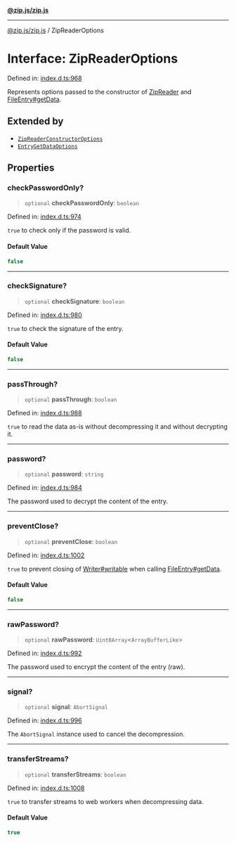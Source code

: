 [**@zip.js/zip.js**](../README.md)

***

[@zip.js/zip.js](../globals.md) / ZipReaderOptions

# Interface: ZipReaderOptions

Defined in: [index.d.ts:968](https://github.com/gildas-lormeau/zip.js/blob/ac43341b8867abfc96920b30361a638957ffd437/index.d.ts#L968)

Represents options passed to the constructor of [ZipReader](../classes/ZipReader.md) and [FileEntry#getData](FileEntry.md#getdata).

## Extended by

- [`ZipReaderConstructorOptions`](ZipReaderConstructorOptions.md)
- [`EntryGetDataOptions`](EntryGetDataOptions.md)

## Properties

### checkPasswordOnly?

> `optional` **checkPasswordOnly**: `boolean`

Defined in: [index.d.ts:974](https://github.com/gildas-lormeau/zip.js/blob/ac43341b8867abfc96920b30361a638957ffd437/index.d.ts#L974)

`true` to check only if the password is valid.

#### Default Value

```ts
false
```

***

### checkSignature?

> `optional` **checkSignature**: `boolean`

Defined in: [index.d.ts:980](https://github.com/gildas-lormeau/zip.js/blob/ac43341b8867abfc96920b30361a638957ffd437/index.d.ts#L980)

`true` to check the signature of the entry.

#### Default Value

```ts
false
```

***

### passThrough?

> `optional` **passThrough**: `boolean`

Defined in: [index.d.ts:988](https://github.com/gildas-lormeau/zip.js/blob/ac43341b8867abfc96920b30361a638957ffd437/index.d.ts#L988)

`true` to read the data as-is without decompressing it and without decrypting it.

***

### password?

> `optional` **password**: `string`

Defined in: [index.d.ts:984](https://github.com/gildas-lormeau/zip.js/blob/ac43341b8867abfc96920b30361a638957ffd437/index.d.ts#L984)

The password used to decrypt the content of the entry.

***

### preventClose?

> `optional` **preventClose**: `boolean`

Defined in: [index.d.ts:1002](https://github.com/gildas-lormeau/zip.js/blob/ac43341b8867abfc96920b30361a638957ffd437/index.d.ts#L1002)

`true` to prevent closing of [Writer#writable](../classes/Writer.md#writable) when calling [FileEntry#getData](FileEntry.md#getdata).

#### Default Value

```ts
false
```

***

### rawPassword?

> `optional` **rawPassword**: `Uint8Array`\<`ArrayBufferLike`\>

Defined in: [index.d.ts:992](https://github.com/gildas-lormeau/zip.js/blob/ac43341b8867abfc96920b30361a638957ffd437/index.d.ts#L992)

The password used to encrypt the content of the entry (raw).

***

### signal?

> `optional` **signal**: `AbortSignal`

Defined in: [index.d.ts:996](https://github.com/gildas-lormeau/zip.js/blob/ac43341b8867abfc96920b30361a638957ffd437/index.d.ts#L996)

The `AbortSignal` instance used to cancel the decompression.

***

### transferStreams?

> `optional` **transferStreams**: `boolean`

Defined in: [index.d.ts:1008](https://github.com/gildas-lormeau/zip.js/blob/ac43341b8867abfc96920b30361a638957ffd437/index.d.ts#L1008)

`true` to transfer streams to web workers when decompressing data.

#### Default Value

```ts
true
```
